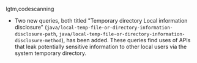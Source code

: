 lgtm,codescanning
* Two new queries, both titled "Temporary directory Local information disclosure" 
  (`java/local-temp-file-or-directory-information-disclosure-path`, `java/local-temp-file-or-directory-information-disclosure-method`), has been added.
  These queries find uses of APIs that leak potentially sensitive information to other local users via the system temporary directory.
